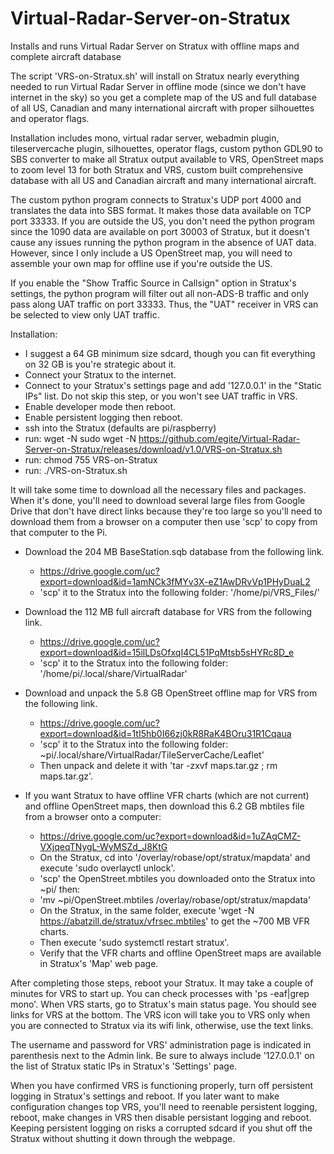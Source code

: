 # Virtual-Radar-Server-on-Stratux
Installs and runs Virtual Radar Server on Stratux with offline maps and complete aircraft database

The script 'VRS-on-Stratux.sh' will install on Stratux nearly everything needed to run Virtual Radar Server in offline mode (since we don't have internet in the sky) so you get a complete map of the US and full database of all US, Canadian and many international aircraft with proper silhouettes and operator flags.  

Installation includes mono, virtual radar server, webadmin plugin, tileservercache plugin, silhouettes, operator flags, custom python GDL90 to SBS converter to make all Stratux output available to VRS, OpenStreet maps to zoom level 13 for both Stratux and VRS, custom built comprehensive database with all US and Canadian aircraft and many international aircraft.

The custom python program connects to Stratux's UDP port 4000 and translates the data into SBS format.  It makes those data available on TCP port 33333.  If you are outside the US, you don't need the python program since the 1090 data are available on port 30003 of Stratux, but it doesn't cause any issues running the python program in the absence of UAT data.  However, since I only include a US OpenStreet map, you will need to assemble your own map for offline use if you're outside the US.

If you enable the "Show Traffic Source in Callsign" option in Stratux's settings, the python program will filter out all non-ADS-B traffic and only pass along UAT traffic on port 33333.  Thus, the "UAT" receiver in VRS can be selected to view only UAT traffic.

Installation:
- I suggest a 64 GB minimum size sdcard, though you can fit everything on 32 GB is you're strategic about it.
- Connect your Stratux to the internet.
- Connect to your Stratux's settings page and add '127.0.0.1' in the "Static IPs" list.  Do not skip this step, or you won't see UAT traffic in VRS.
- Enable developer mode then reboot.
- Enable persistent logging then reboot.
- ssh into the Stratux (defaults are pi/raspberry)
- run:  wget -N sudo wget -N https://github.com/egite/Virtual-Radar-Server-on-Stratux/releases/download/v1.0/VRS-on-Stratux.sh
- run:  chmod 755 VRS-on-Stratux
- run:  ./VRS-on-Stratux.sh
  
It will take some time to download all the necessary files and packages.  When it's done, you'll need to download several large files from Google Drive that don't have direct links because they're too large so you'll need to download them from a browser on a computer then use 'scp' to copy from that computer to the Pi.

- Download the 204 MB BaseStation.sqb database from the following link.
  - https://drive.google.com/uc?export=download&id=1amNCk3fMYv3X-eZ1AwDRvVp1PHyDuaL2
  - 'scp' it to the Stratux into the following folder:  '/home/pi/VRS_Files/'

- Download the 112 MB full aircraft database for VRS from the following link.
  - https://drive.google.com/uc?export=download&id=15ilLDsOfxqI4CL51PqMtsb5sHYRc8D_e
  - 'scp' it to the Stratux into the following folder:  '/home/pi/.local/share/VirtualRadar'

- Download and unpack the 5.8 GB OpenStreet offline map for VRS from the following link.
  - https://drive.google.com/uc?export=download&id=1tI5hb0I66zj0kR8RaK4BOru31R1Cqaua
  - 'scp' it to the Stratux into the following folder:  ~pi/.local/share/VirtualRadar/TileServerCache/Leaflet'
  - Then unpack and delete it with 'tar -zxvf maps.tar.gz ; rm maps.tar.gz'.

- If you want Stratux to have offline VFR charts (which are not current) and offline OpenStreet maps, then download this 6.2 GB mbtiles file from a browser onto a computer:
  - https://drive.google.com/uc?export=download&id=1uZAqCMZ-VXjqeqTNygL-WyMSZd_J8KtG
  - On the Stratux, cd into '/overlay/robase/opt/stratux/mapdata' and execute 'sudo overlayctl unlock'.
  - 'scp' the OpenStreet.mbtiles you downloaded onto the Stratux into ~pi/ then:
  - 'mv ~pi/OpenStreet.mbtiles /overlay/robase/opt/stratux/mapdata'
  - On the Stratux, in the same folder, execute 'wget -N https://abatzill.de/stratux/vfrsec.mbtiles' to get the ~700 MB VFR charts.
  - Then execute 'sudo systemctl restart stratux'.
  - Verify that the VFR charts and offline OpenStreet maps are available in Stratux's 'Map' web page.

After completing those steps, reboot your Stratux.  It may take a couple of minutes for VRS to start up.  You can check processes with 'ps -eaf|grep mono'.
When VRS starts, go to Stratux's main status page.  You should see links for VRS at the bottom.
The VRS icon will take you to VRS only when you are connected to Stratux via its wifi link, otherwise,
use the text links.

The username and password for VRS' administration page is indicated in parenthesis next to the Admin link.
Be sure to always include '127.0.0.1' on the list of Stratux static IPs in Stratux's 'Settings' page.

When you have confirmed VRS is functioning properly, turn off persistent logging in Stratux's settings and reboot.
If you later want to make configuration changes top VRS, you'll need to reenable persistent logging, reboot, make changes in VRS then disable persistant logging and reboot.  Keeping persistent logging on risks a corrupted sdcard if you shut off the Stratux without shutting it down through the webpage.

